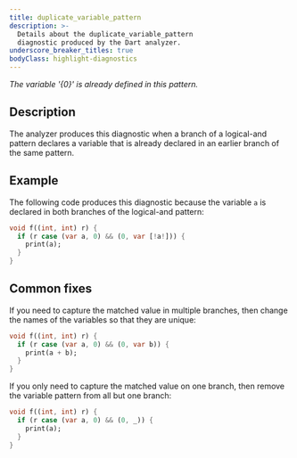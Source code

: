 ```yaml
---
title: duplicate_variable_pattern
description: >-
  Details about the duplicate_variable_pattern
  diagnostic produced by the Dart analyzer.
underscore_breaker_titles: true
bodyClass: highlight-diagnostics
---
```


_The variable '{0}' is already defined in this pattern._

## Description

The analyzer produces this diagnostic when a branch of a logical-and
pattern declares a variable that is already declared in an earlier branch
of the same pattern.

## Example

The following code produces this diagnostic because the variable `a` is
declared in both branches of the logical-and pattern:

```dart
void f((int, int) r) {
  if (r case (var a, 0) && (0, var [!a!])) {
    print(a);
  }
}
```

## Common fixes

If you need to capture the matched value in multiple branches, then change
the names of the variables so that they are unique:

```dart
void f((int, int) r) {
  if (r case (var a, 0) && (0, var b)) {
    print(a + b);
  }
}
```

If you only need to capture the matched value on one branch, then remove
the variable pattern from all but one branch:

```dart
void f((int, int) r) {
  if (r case (var a, 0) && (0, _)) {
    print(a);
  }
}
```

